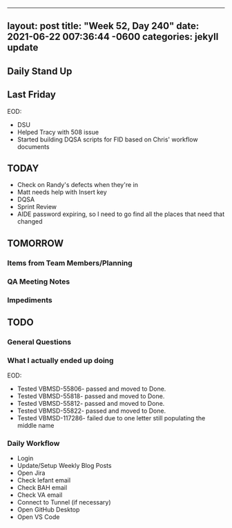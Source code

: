 
---
layout: post
title:  "Week 52, Day 240"
date:   2021-06-22 007:36:44 -0600
categories: jekyll update
---

## Daily Stand Up
## Last Friday
EOD:
* DSU
* Helped Tracy with 508 issue
* Started building DQSA scripts for FID based on Chris' workflow documents

  
## TODAY
* Check on Randy's defects when they're in
* Matt needs help with Insert key
* DQSA
* Sprint Review
* AIDE password expiring, so I need to go find all the places that need that changed
## TOMORROW

### Items from Team Members/Planning

### QA Meeting Notes

### Impediments

## TODO

### General Questions  

### What I actually ended up doing
EOD:
* Tested VBMSD-55806- passed and moved to Done.
* Tested VBMSD-55818- passed and moved to Done.
* Tested VBMSD-55812- passed and moved to Done.
* Tested VBMSD-55822- passed and moved to Done.
* Tested VBMSD-117286- failed due to one letter still populating the middle name

### Daily Workflow
* Login
* Update/Setup Weekly Blog Posts
* Open Jira
* Check lefant email
* Check BAH email
* Check VA email
* Connect to Tunnel (if necessary)
* Open GitHub Desktop
* Open VS Code